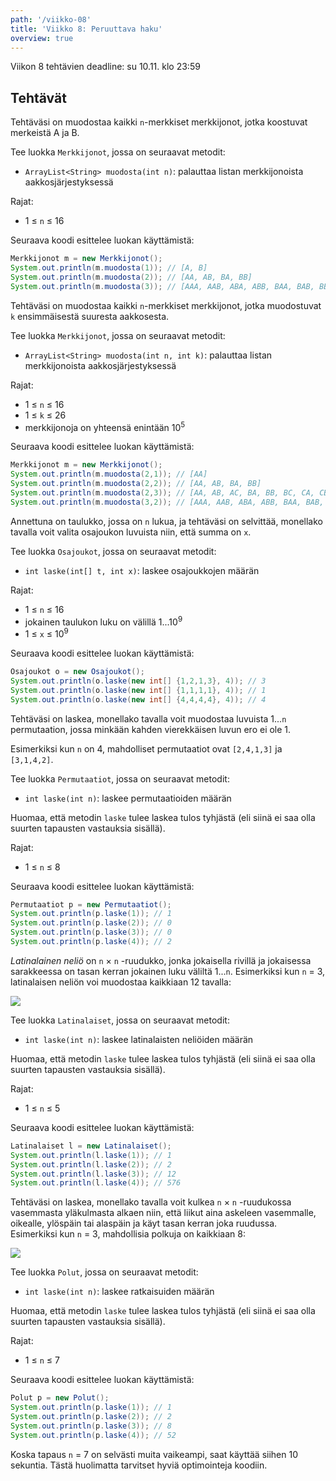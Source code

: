 ```yaml
---
path: '/viikko-08'
title: 'Viikko 8: Peruuttava haku'
overview: true
---
```


Viikon 8 tehtävien deadline: su 10.11. klo 23:59

## Tehtävät

<programming-exercise name='1. Merkkijonot I' tmcname='viikko08-Viikko08Tehtava1'>

Tehtäväsi on muodostaa kaikki `n`-merkkiset
merkkijonot, jotka koostuvat merkeistä A ja B.

Tee luokka `Merkkijonot`, jossa on seuraavat metodit:

* `ArrayList<String> muodosta(int n)`: palauttaa listan merkkijonoista
aakkosjärjestyksessä

Rajat:

- 1 &le; `n` &le; 16

Seuraava koodi esittelee luokan käyttämistä:

```java
Merkkijonot m = new Merkkijonot();
System.out.println(m.muodosta(1)); // [A, B]
System.out.println(m.muodosta(2)); // [AA, AB, BA, BB]
System.out.println(m.muodosta(3)); // [AAA, AAB, ABA, ABB, BAA, BAB, BBA, BBB]
```

</programming-exercise>

<programming-exercise name='2. Merkkijonot II' tmcname='viikko08-Viikko08Tehtava2'>

Tehtäväsi on muodostaa kaikki `n`-merkkiset
merkkijonot, jotka muodostuvat `k`
ensimmäisestä suuresta aakkosesta.

Tee luokka `Merkkijonot`, jossa on seuraavat metodit:

* `ArrayList<String> muodosta(int n, int k)`: palauttaa listan merkkijonoista
aakkosjärjestyksessä

Rajat:

- 1 &le; `n` &le; 16
- 1 &le; `k` &le; 26
- merkkijonoja on yhteensä enintään 10<sup>5</sup>

Seuraava koodi esittelee luokan käyttämistä:

```java
Merkkijonot m = new Merkkijonot();
System.out.println(m.muodosta(2,1)); // [AA]
System.out.println(m.muodosta(2,2)); // [AA, AB, BA, BB]
System.out.println(m.muodosta(2,3)); // [AA, AB, AC, BA, BB, BC, CA, CB, CC]
System.out.println(m.muodosta(3,2)); // [AAA, AAB, ABA, ABB, BAA, BAB, BBA, BBB]
```

</programming-exercise>

<programming-exercise name='3. Osajoukot' tmcname='viikko08-Viikko08Tehtava3'>

Annettuna on taulukko, jossa on `n` lukua, ja tehtäväsi on selvittää,
monellako tavalla voit valita osajoukon luvuista niin,
että summa on `x`.

Tee luokka `Osajoukot`, jossa on seuraavat metodit:

* `int laske(int[] t, int x)`: laskee osajoukkojen määrän

Rajat:

- 1 &le; `n` &le; 16
- jokainen taulukon luku on välillä 1...10<sup>9</sup>
- 1 &le; `x` &le; 10<sup>9</sup>

Seuraava koodi esittelee luokan käyttämistä:

```java
Osajoukot o = new Osajoukot();
System.out.println(o.laske(new int[] {1,2,1,3}, 4)); // 3
System.out.println(o.laske(new int[] {1,1,1,1}, 4)); // 1
System.out.println(o.laske(new int[] {4,4,4,4}, 4)); // 4
```

</programming-exercise>

<programming-exercise name='4. Permutaatiot' tmcname='viikko08-Viikko08Tehtava4'>

Tehtäväsi on laskea, monellako tavalla voit muodostaa luvuista
1...`n` permutaation, jossa minkään kahden vierekkäisen
luvun ero ei ole 1.

Esimerkiksi kun `n` on 4, mahdolliset permutaatiot ovat
`[2,4,1,3]` ja `[3,1,4,2]`.

Tee luokka `Permutaatiot`, jossa on seuraavat metodit:

* `int laske(int n)`: laskee permutaatioiden määrän

Huomaa, että metodin `laske` tulee laskea tulos tyhjästä
(eli siinä ei saa olla suurten tapausten vastauksia sisällä).

Rajat:

- 1 &le; `n` &le; 8

Seuraava koodi esittelee luokan käyttämistä:

```java
Permutaatiot p = new Permutaatiot();
System.out.println(p.laske(1)); // 1
System.out.println(p.laske(2)); // 0
System.out.println(p.laske(3)); // 0
System.out.println(p.laske(4)); // 2
```

</programming-exercise>

<programming-exercise name='5. Latinalaiset neliöt' tmcname='viikko08-Viikko08Tehtava5'>

_Latinalainen neliö_ on `n` &times; `n` -ruudukko,
jonka jokaisella rivillä ja jokaisessa sarakkeessa
on tasan kerran jokainen luku väliltä 1...`n`.
Esimerkiksi kun `n` = 3, latinalaisen neliön voi
muodostaa kaikkiaan 12 tavalla:

<img src="latina.png">

Tee luokka `Latinalaiset`, jossa on seuraavat metodit:

* `int laske(int n)`: laskee latinalaisten neliöiden määrän

Huomaa, että metodin `laske` tulee laskea tulos tyhjästä
(eli siinä ei saa olla suurten tapausten vastauksia sisällä).

Rajat:

- 1 &le; `n` &le; 5

Seuraava koodi esittelee luokan käyttämistä:

```java
Latinalaiset l = new Latinalaiset();
System.out.println(l.laske(1)); // 1
System.out.println(l.laske(2)); // 2
System.out.println(l.laske(3)); // 12
System.out.println(l.laske(4)); // 576
```

</programming-exercise>

<programming-exercise name='6. Polut ruudukossa' tmcname='viikko08-Viikko08Tehtava6'>

Tehtäväsi on laskea, monellako tavalla voit
kulkea `n` &times; `n` -ruudukossa vasemmasta yläkulmasta
alkaen niin, että liikut aina askeleen vasemmalle, oikealle,
ylöspäin tai alaspäin ja käyt tasan kerran joka ruudussa.
Esimerkiksi kun `n` = 3, mahdollisia polkuja on kaikkiaan 8:

<img src="polut.png">

Tee luokka `Polut`, jossa on seuraavat metodit:

* `int laske(int n)`: laskee ratkaisuiden määrän

Huomaa, että metodin `laske` tulee laskea tulos tyhjästä
(eli siinä ei saa olla suurten tapausten vastauksia sisällä).

Rajat:

- 1 &le; `n` &le; 7

Seuraava koodi esittelee luokan käyttämistä:

```java
Polut p = new Polut();
System.out.println(p.laske(1)); // 1
System.out.println(p.laske(2)); // 2
System.out.println(p.laske(3)); // 8
System.out.println(p.laske(4)); // 52
```

Koska tapaus `n` = 7 on selvästi muita vaikeampi,
saat käyttää siihen 10 sekuntia.
Tästä huolimatta tarvitset hyviä optimointeja koodiin.

</programming-exercise>
